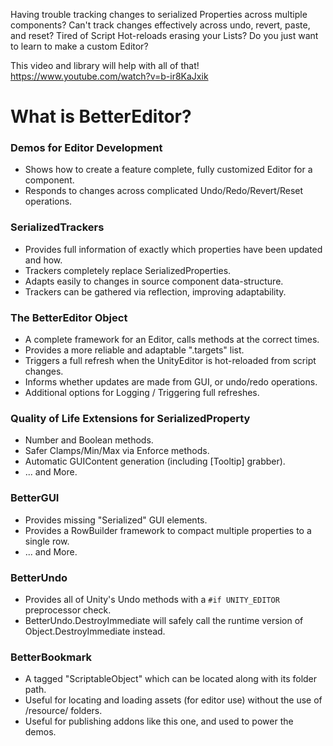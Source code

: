Having trouble tracking changes to serialized Properties across multiple components?
Can't track changes effectively across undo, revert, paste, and reset?
Tired of Script Hot-reloads erasing your Lists?
Do you just want to learn to make a custom Editor?

This video and library will help with all of that! 
https://www.youtube.com/watch?v=b-ir8KaJxik

# What is BetterEditor?

### Demos for Editor Development
- Shows how to create a feature complete, fully customized Editor for a component.
- Responds to changes across complicated Undo/Redo/Revert/Reset operations.

### SerializedTrackers
- Provides full information of exactly which properties have been updated and how.
- Trackers completely replace SerializedProperties.
- Adapts easily to changes in source component data-structure.
- Trackers can be gathered via reflection, improving adaptability.

### The BetterEditor Object
- A complete framework for an Editor, calls methods at the correct times.
- Provides a more reliable and adaptable ".targets" list.
- Triggers a full refresh when the UnityEditor is hot-reloaded from script changes.
- Informs whether updates are made from GUI, or undo/redo operations.
- Additional options for Logging / Triggering full refreshes.

### Quality of Life Extensions for SerializedProperty
- Number and Boolean methods.
- Safer Clamps/Min/Max via Enforce methods.
- Automatic GUIContent generation (including [Tooltip] grabber).
- ... and More.

### BetterGUI
- Provides missing "Serialized" GUI elements.
- Provides a RowBuilder framework to compact multiple properties to a single row.
- ... and More.

### BetterUndo
- Provides all of Unity's Undo methods with a `#if UNITY_EDITOR` preprocessor check.
- BetterUndo.DestroyImmediate will safely call the runtime version of Object.DestroyImmediate instead.

### BetterBookmark
- A tagged "ScriptableObject" which can be located along with its folder path.
- Useful for locating and loading assets (for editor use) without the use of /resource/ folders.
- Useful for publishing addons like this one, and used to power the demos.
